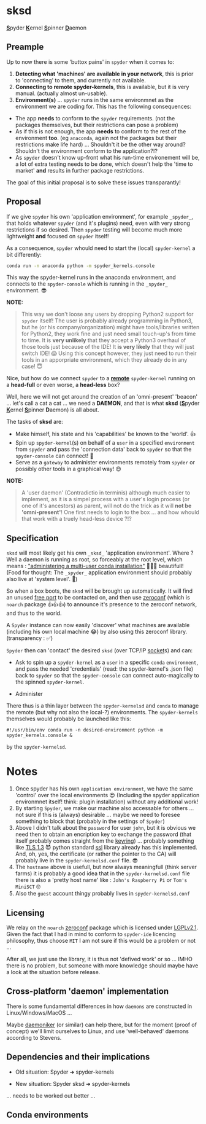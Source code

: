 # sksd
<ins>**S**</ins>pyder <ins>**K**</ins>ernel <ins>**S**</ins>pinner <ins>**D**</ins>aemon

## Preample

Up to now there is some 'buttox pains' in `spyder` when it comes to:
1. **Detecting what 'machines' are available in your network**, this is prior to 'connecting' to them, and currently not available.
2. **Connecting to remote spyder-kernels**, this is available, but it is very manual. (actually almost un-usable).
3. **Environment(s)** ... `spyder` runs in the same environmnet as the environment we are coding for. This has the following consequences:
  - The app **needs** to conform to the `spyder` requirements. (not the packages themselves, but their restrictions can pose a problem)
  - As if this is not enough, the app **needs** to conform to the rest of the environment **too**. (eg `anaconda`, again not the packages but their restrictions make life hard) ... Shouldn't it be the other way around? Shouldn't the environment conform to the application?!?
  - As `spyder` doesn't know up-front what his run-time environement will be, a lot of extra testing needs to be done, which doesn't help the 'time to market' **and** results in further package restrictions.
  
The goal of this initial proposal is to solve these issues transparantly!

## Proposal

If we give `spyder` his own 'application environment', for example `_spyder_`, that holds whatever `spyder` (and it's plugins) need, even with very strong restrictions if so desired. Then `spyder` testing will become much more lightweight **and** focused on `spyder` itself!

As a consequence, `spyder` whould need to start the (local) `spyder-kernel` a bit differently:
```sh
conda run -n anaconda python -m spyder_kernels.console
```
This way the spyder-kernel runs in the anaconda environment, and connects to the `spyder-console` which is running in the `_spyder_` environment. 😎

**NOTE:**
> This way we don't loose any users by dropping Python2 support for `spyder` itself! The user is probably already programming in Python3, but he (or his company/organization) might have tools/libraries written for Python2, they work fine and just need small touch-up's from time to time. It is **very unlikely** that they accept a Python3 overhaul of those tools just because of the IDE! It **is very likely** that they will just switch IDE! 😱 Using this concept however, they just need to run their tools in an apporpriate environment, which they already do in any case! 😇

Nice, but how do we connect `spyder` to a <ins>**remote**</ins> `spyder-kernel` running on a **head-full** or even worse, a **head-less** box? 

Well, here we will not get around the creation of an 'omni-present' 'beacon' ... let's call a cat a cat ... we need a **DAEMON**, and that is what **sksd** (<ins>**S**</ins>pyder <ins>**K**</ins>ernel <ins>**S**</ins>pinner **D**aemon) is all about.

The tasks of **sksd** are:

- Make himself, his state and his 'capabilities' be known to the 'world'. 👍
- Spin up `spyder-kernel`(s) on behalf of a `user` in a specified `environment` from `spyder` and pass the 'connection data' back to `spyder` so that the `spyder-console` can connect! 🎉
- Serve as a `gateway` to administer environments remotely from `spyder` or possibly other tools in a graphical way! 😍

**NOTE:**
> A 'user daemon' (Contradictio in terminis) although much easier to implement, as it is a simpel process with a user's login process (or one of it's ancestors) as parent, will not do the trick as it will **not be 'omni-present'**! One first needs to login to the box ... and how whould that work with a truely head-less device ?!?

## Specification

`sksd` will most likely get his own `_sksd_` 'application environment'. Where ? Well a daemon is running as root, so forceably at the root level, which means : ["administering a multi-user conda installation"](https://docs.conda.io/projects/conda/en/latest/user-guide/configuration/admin-multi-user-install.html) 🎉🎉🎉 beautifull! (Food for thought: The `_spyder_` application environment should probably also live at 'system level'. 🤔)

So when a box boots, the `sksd` will be brought up automatically. It will find an unused [free port](https://github.com/nerohmot/sksd/blob/master/sksd/daemon/publish.py#L25) to be contacted on, and then use [zeroconf](https://github.com/jstasiak/python-zeroconf) (which is `noarch` package 👍👍👍) to announce it's presence to the zeroconf network, and thus to the world.

A `Spyder` instance can now easily 'discover' what machines are available (including his own local machine 😂) by also using this zeroconf library. (transparency : ✅)

`Spyder` then can 'contact' the desired `sksd` (over TCP/IP [socket](https://docs.python.org/3/library/socket.html)s) and can:

- Ask to spin up a `spyder-kernel` as a `user` in a specific `conda` `environment`, and pass the needed 'credentials' (read: the spyder-kernel's .json file) back to `spyder` so that the `spyder-console` can connect auto-magically to the spinned `spyder-kernel`.

- Administer 



There thus is a thin layer between the `spyder-kernelsd` and `conda` to manage the remote (but why not also the local-?) environments. The `spyder-kernels` themselves would probably be launched like this:
```shell
#!/usr/bin/env conda run -n desired-environment python -m spyder_kernels.console &
```
by the `spyder-kernelsd`.

# Notes
  1. Once spyder has his own `application environment`, we have the same 'control' over the local environments 😍 (Including the spyder application environmnet itself! think: plugin installation) without any additional work!
  2. By starting `Spyder`, we make our machine also accessable for others ... not sure if this is (always) desirable ... maybe we need to foresee something to block that (probably in the settings of `Spyder`)
  3. Above I didn't talk about the `password` for user `john`, but it is obvious we need then to obtain an encription key to exchange the password (that itself probably comes straight from the [keyring](https://github.com/jaraco/keyring)) ... probably something like [TLS 1.3](https://tools.ietf.org/pdf/rfc8446.pdf#page=96) 😈 python standard [ssl](https://docs.python.org/3/library/ssl.html) library already has this implemented. And, oh, yes, the certificate (or rather the pointer to the CA) will probably live in the `spyder-kernelsd.conf` file. 😎
  4. The `hostname` above is usefull, but now always meaningfull (think server farms) it is probably a good idea that in the `spyder-kernelsd.conf` file there is also a 'pretty host name' like : `John's Raspberry Pi` or `Tom's MiniSCT` 🤓
  5. Also the `guest` account thingy probably lives in `spyder-kernelsd.conf`

## Licensing

We relay on the `noarch` [zeroconf](https://github.com/jstasiak/python-zeroconf) package which is licensed under [LGPLv2.1](https://github.com/jstasiak/python-zeroconf/blob/master/COPYING). Given the fact that I had in mind to conform to `spyder-ide` licencing philosophy, thus choose `MIT` I am not sure if this would be a problem or not ...

After all, we just use the library, it is thus not 'defived work' or so ... IMHO there is no problem, but someone with more knowledge should maybe have a look at the situation before release.

## Cross-platform 'daemon' implementation

There is some fundamental differences in how `daemons` are constructed in Linux/Windows/MacOS ...

Maybe [daemoniker](https://daemoniker.readthedocs.io/en/latest/) (or similar) can help there, but for the moment (proof of concept) we'll limit ourselves to Linux, and use 'well-behaved' daemons according to Stevens.

## Dependencies and their implications

  * Old situation:
    Spyder ➜ spyder-kernels
  
  * New situation:
    Spyder
    sksd ➜ spyder-kernels

... needs to be worked out better ...

## Conda environments

